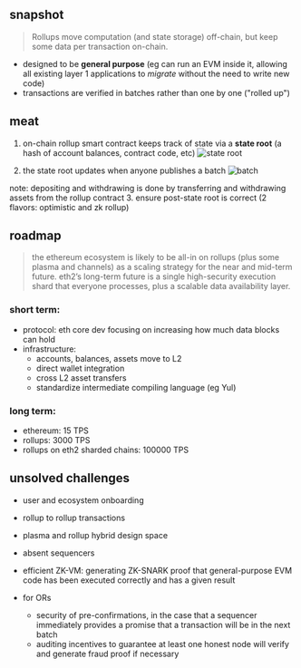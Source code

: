 ## snapshot
> Rollups move computation (and state storage) off-chain, but keep some data per transaction on-chain.
- designed to be **general purpose** (eg can run an EVM inside it, allowing all existing layer 1 applications to *migrate* without the need to write new code)
- transactions are verified in batches rather than one by one ("rolled up")

## meat
1. on-chain rollup smart contract keeps track of state via a **state root** (a hash of account balances, contract code, etc)
![state root](https://vitalik.ca/images/rollup-files/diag1.png)

2. the state root updates when anyone publishes a batch
![batch](https://vitalik.ca/images/rollup-files/diag2.png)

note: depositing and withdrawing is done by transferring and withdrawing assets from the rollup contract
3. ensure post-state root is correct (2 flavors: optimistic and zk rollup)
## roadmap
> the ethereum ecosystem is likely to be all-in on rollups (plus some plasma and channels) as a scaling strategy for the near and mid-term future. eth2’s long-term future is a single high-security execution shard that everyone processes, plus a scalable data availability layer.
### short term: 
- protocol: eth core dev focusing on increasing how much data blocks can hold
- infrastructure: 
    - accounts, balances, assets move to L2
    - direct wallet integration
    - cross L2 asset transfers 
    - standardize intermediate compiling language (eg Yul) 
### long term: 
- ethereum: 15 TPS
- rollups: 3000 TPS
- rollups on eth2 sharded chains: 100000 TPS

## unsolved challenges 
- user and ecosystem onboarding 
- rollup to rollup transactions
- plasma and rollup hybrid design space
- absent sequencers 
- efficient ZK-VM: generating ZK-SNARK proof that general-purpose EVM code has been executed correctly and has a given result

- for ORs
    - security of pre-confirmations, in the case that a sequencer immediately provides a promise that a transaction will be in the next batch
    - auditing incentives to guarantee at least one honest node will verify and generate fraud proof if necessary

